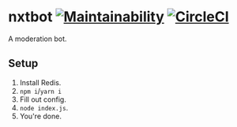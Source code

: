 # nxtbot [![Maintainability](https://api.codeclimate.com/v1/badges/311004163b2ea78a8853/maintainability)](https://codeclimate.com/github/ClarityMoe/nxtbot/maintainability) [![CircleCI](https://circleci.com/gh/ClarityMoe/nxtbot.svg?style=svg)](https://circleci.com/gh/ClarityMoe/nxtbot)
A moderation bot.

## Setup
1. Install Redis.  
2. `npm i`/`yarn i` 
3. Fill out config.  
4. `node index.js`. 
5. You're done.
